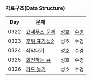 ### 자료구조(Data Structure)

| Day | 문제 | | |
|-----|---|------|-----|
| 0322 | [요세푸스 문제](https://www.acmicpc.net/problem/1158) | [성호](0322/1158_0322_sh.kt) | [수경](0322/1158_0322_sk.js) |
| 0323 | [후위 표기식2](https://www.acmicpc.net/problem/1935) | 성호 | 수경 |
| 0324 | [쇠막대기](https://www.acmicpc.net/problem/10799) | 성호 | 수경 |
| 0325 | [회전하는 큐](https://www.acmicpc.net/problem/1021) | 성호 | 수경 |
| 0326 | [카드 놓기](https://www.acmicpc.net/problem/18115) | 성호 | 수경 |
